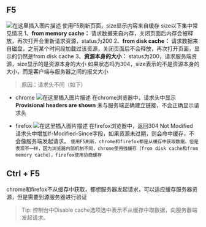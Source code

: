 ## F5
![在这里插入图片描述](https://img-blog.csdnimg.cn/2019101514175276.png?x-oss-process=image/watermark,type_ZmFuZ3poZW5naGVpdGk,shadow_10,text_aHR0cHM6Ly9ibG9nLmNzZG4ubmV0L2xvdmVfbG92ZWxvdmU=,size_16,color_FFFFFF,t_70)
使用F5刷新页面，size显示内容来自缓存
size以下集中常见情况
 1、**from memory cache：** 请求数据来自内存，关闭页面后内存会被释放，再次打开会重新请求资源，status为200
 2、**from disk cache：** 请求数据来自磁盘，之前某个时间段加载过该资源，关闭页面后不会释放，再次打开页面，显示的仍然是from disk cache
 3、**资源本身的大小：** status为200，请求服务端资源，size显示的是资源本身的大小
 如果状态吗为304，size表示的不是资源本身的大小，而是客户端与服务器之间的报文大小

>原因：请求头不同（如下）
* chrome
![在这里插入图片描述](https://img-blog.csdnimg.cn/20191015142949818.png?x-oss-process=image/watermark,type_ZmFuZ3poZW5naGVpdGk,shadow_10,text_aHR0cHM6Ly9ibG9nLmNzZG4ubmV0L2xvdmVfbG92ZWxvdmU=,size_16,color_FFFFFF,t_70)
 在chrome浏览器中，请求头中显示**Provisional headers are shown**
 未与服务端正确建立链接，不会正确显示请求头

* firefox
![在这里插入图片描述](https://img-blog.csdnimg.cn/2019101514325352.png?x-oss-process=image/watermark,type_ZmFuZ3poZW5naGVpdGk,shadow_10,text_aHR0cHM6Ly9ibG9nLmNzZG4ubmV0L2xvdmVfbG92ZWxvdmU=,size_16,color_FFFFFF,t_70)
在firefox浏览器中，返回304 Not Modified
请求头中增加If-Modified-Since字段，如果资源未过期，则会命中缓存，不会像服务端发起请求。
``使用F5刷新，chrome和firefox都是从缓存中获取数据，但是表现不一样，因为浏览器内部机制不同，chrome使用强缓存（from disk cache和from memory cache），firefox使用协商缓存``

## Ctrl + F5
chrome和firefox不从缓存中获取，都想服务器发起请求，可以适应缓存服务器资源，但是需要到源服务器进行验证

>Tip: 控制台中Disable cache选项选中表示不从缓存中取数据，向服务器端发起请求。
